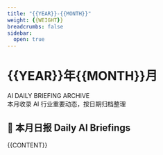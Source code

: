 ```yaml
---
title: "{{YEAR}}-{{MONTH}}"
weight: {{WEIGHT}}
breadcrumbs: false
sidebar:
  open: true
---
```


<div class="newspaper-month-header border-b-4 border-double border-gray-900 dark:border-gray-100 pb-6 mb-8">
  <div class="text-center">
    <h1 class="text-4xl md:text-5xl font-bold font-serif mb-2 text-gray-900 dark:text-gray-100">
      {{YEAR}}年{{MONTH}}月
    </h1>
    <div class="text-lg md:text-xl text-gray-600 dark:text-gray-400 italic mb-4">
      AI DAILY BRIEFING ARCHIVE
    </div>
    <div class="text-gray-600 dark:text-gray-400">
      本月收录 AI 行业重要动态，按日期归档整理
    </div>
  </div>
</div>

<div class="newspaper-daily-list hx-mt-12">
  <h2 class="text-2xl font-bold mb-6 font-serif flex items-center">
    <span class="mr-3">📰</span>
    本月日报
    <span class="ml-auto text-sm font-normal text-gray-500">
      Daily AI Briefings
    </span>
  </h2>
  
  <div class="newspaper-articles-grid">
    {{CONTENT}}
  </div>
</div>

<style>
/* 模板特定样式 - 主要样式在 custom.css 中定义 */

/* 添加期刊样式的编号 */
.newspaper-articles-grid > div {
  counter-increment: article-counter;
}

.newspaper-articles-grid::before {
  counter-reset: article-counter;
  content: "";
}

.newspaper-articles-grid > div::after {
  content: "第 " counter(article-counter) " 期";
  @apply absolute right-4 top-4 text-xs text-gray-400 dark:text-gray-500 font-mono;
  background: rgba(255, 255, 255, 0.8);
  padding: 2px 6px;
  border-radius: 3px;
  border: 1px solid rgba(0, 0, 0, 0.1);
}

.dark .newspaper-articles-grid > div::after {
  background: rgba(0, 0, 0, 0.6);
  border-color: rgba(255, 255, 255, 0.1);
}

/* 分隔线效果 */
.newspaper-articles-grid > div:not(:last-child) {
  border-bottom: 1px dashed rgba(0, 0, 0, 0.1);
  padding-bottom: 1rem;
  margin-bottom: 1rem;
}

.dark .newspaper-articles-grid > div:not(:last-child) {
  border-bottom-color: rgba(255, 255, 255, 0.1);
}

/* 响应式调整 */
@media (max-width: 768px) {
  .newspaper-month-header h1 {
    @apply text-3xl;
  }
  
  .newspaper-articles-grid > div {
    @apply pl-4;
  }
  
  .newspaper-articles-grid > div:hover {
    @apply pl-6;
    transform: translateX(2px);
  }
  
  .newspaper-articles-grid a {
    @apply text-base;
  }
}

/* 加载动画 */
.newspaper-articles-grid > div {
  opacity: 0;
  animation: fadeInUp 0.6s ease forwards;
}

.newspaper-articles-grid > div:nth-child(1) { animation-delay: 0.1s; }
.newspaper-articles-grid > div:nth-child(2) { animation-delay: 0.2s; }
.newspaper-articles-grid > div:nth-child(3) { animation-delay: 0.3s; }
.newspaper-articles-grid > div:nth-child(4) { animation-delay: 0.4s; }
.newspaper-articles-grid > div:nth-child(5) { animation-delay: 0.5s; }

@keyframes fadeInUp {
  from {
    opacity: 0;
    transform: translateY(20px);
  }
  to {
    opacity: 1;
    transform: translateY(0);
  }
}
</style>
